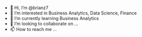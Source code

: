 - 👋 Hi, I’m @brianz7
- 👀 I’m interested in Business Analytics, Data Science, Finance
- 🌱 I’m currently learning Business Analytics
- 💞️ I’m looking to collaborate on ...
- 📫 How to reach me ...

<!---
brianz7/brianz7 is a ✨ special ✨ repository because its `README.md` (this file) appears on your GitHub profile.
You can click the Preview link to take a look at your changes.
--->
